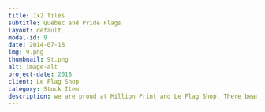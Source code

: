 ```yaml
---
title: 1x2 Tiles
subtitle: Quebec and Pride Flags
layout: default
modal-id: 9
date: 2014-07-18
img: 9.png
thumbnail: 9t.png
alt: image-alt
project-date: 2018
client: Le Flag Shop
category: Stock Item
description: we are proud at Million Print and Le Flag Shop. There beautiful Pride and Trans flags as well as flag from any country are availabe upon request. 
---
```

